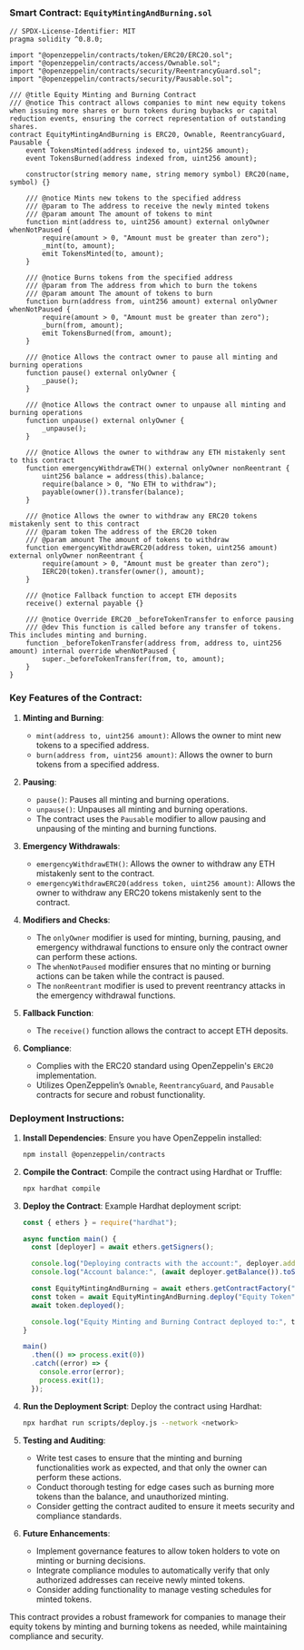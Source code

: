 ### Smart Contract: `EquityMintingAndBurning.sol`

```solidity
// SPDX-License-Identifier: MIT
pragma solidity ^0.8.0;

import "@openzeppelin/contracts/token/ERC20/ERC20.sol";
import "@openzeppelin/contracts/access/Ownable.sol";
import "@openzeppelin/contracts/security/ReentrancyGuard.sol";
import "@openzeppelin/contracts/security/Pausable.sol";

/// @title Equity Minting and Burning Contract
/// @notice This contract allows companies to mint new equity tokens when issuing more shares or burn tokens during buybacks or capital reduction events, ensuring the correct representation of outstanding shares.
contract EquityMintingAndBurning is ERC20, Ownable, ReentrancyGuard, Pausable {
    event TokensMinted(address indexed to, uint256 amount);
    event TokensBurned(address indexed from, uint256 amount);

    constructor(string memory name, string memory symbol) ERC20(name, symbol) {}

    /// @notice Mints new tokens to the specified address
    /// @param to The address to receive the newly minted tokens
    /// @param amount The amount of tokens to mint
    function mint(address to, uint256 amount) external onlyOwner whenNotPaused {
        require(amount > 0, "Amount must be greater than zero");
        _mint(to, amount);
        emit TokensMinted(to, amount);
    }

    /// @notice Burns tokens from the specified address
    /// @param from The address from which to burn the tokens
    /// @param amount The amount of tokens to burn
    function burn(address from, uint256 amount) external onlyOwner whenNotPaused {
        require(amount > 0, "Amount must be greater than zero");
        _burn(from, amount);
        emit TokensBurned(from, amount);
    }

    /// @notice Allows the contract owner to pause all minting and burning operations
    function pause() external onlyOwner {
        _pause();
    }

    /// @notice Allows the contract owner to unpause all minting and burning operations
    function unpause() external onlyOwner {
        _unpause();
    }

    /// @notice Allows the owner to withdraw any ETH mistakenly sent to this contract
    function emergencyWithdrawETH() external onlyOwner nonReentrant {
        uint256 balance = address(this).balance;
        require(balance > 0, "No ETH to withdraw");
        payable(owner()).transfer(balance);
    }

    /// @notice Allows the owner to withdraw any ERC20 tokens mistakenly sent to this contract
    /// @param token The address of the ERC20 token
    /// @param amount The amount of tokens to withdraw
    function emergencyWithdrawERC20(address token, uint256 amount) external onlyOwner nonReentrant {
        require(amount > 0, "Amount must be greater than zero");
        IERC20(token).transfer(owner(), amount);
    }

    /// @notice Fallback function to accept ETH deposits
    receive() external payable {}

    /// @notice Override ERC20 _beforeTokenTransfer to enforce pausing
    /// @dev This function is called before any transfer of tokens. This includes minting and burning.
    function _beforeTokenTransfer(address from, address to, uint256 amount) internal override whenNotPaused {
        super._beforeTokenTransfer(from, to, amount);
    }
}
```

### Key Features of the Contract:

1. **Minting and Burning**:
   - `mint(address to, uint256 amount)`: Allows the owner to mint new tokens to a specified address.
   - `burn(address from, uint256 amount)`: Allows the owner to burn tokens from a specified address.

2. **Pausing**:
   - `pause()`: Pauses all minting and burning operations.
   - `unpause()`: Unpauses all minting and burning operations.
   - The contract uses the `Pausable` modifier to allow pausing and unpausing of the minting and burning functions.

3. **Emergency Withdrawals**:
   - `emergencyWithdrawETH()`: Allows the owner to withdraw any ETH mistakenly sent to the contract.
   - `emergencyWithdrawERC20(address token, uint256 amount)`: Allows the owner to withdraw any ERC20 tokens mistakenly sent to the contract.

4. **Modifiers and Checks**:
   - The `onlyOwner` modifier is used for minting, burning, pausing, and emergency withdrawal functions to ensure only the contract owner can perform these actions.
   - The `whenNotPaused` modifier ensures that no minting or burning actions can be taken while the contract is paused.
   - The `nonReentrant` modifier is used to prevent reentrancy attacks in the emergency withdrawal functions.

5. **Fallback Function**:
   - The `receive()` function allows the contract to accept ETH deposits.

6. **Compliance**:
   - Complies with the ERC20 standard using OpenZeppelin's `ERC20` implementation.
   - Utilizes OpenZeppelin’s `Ownable`, `ReentrancyGuard`, and `Pausable` contracts for secure and robust functionality.

### Deployment Instructions:

1. **Install Dependencies**:
   Ensure you have OpenZeppelin installed:
   ```bash
   npm install @openzeppelin/contracts
   ```

2. **Compile the Contract**:
   Compile the contract using Hardhat or Truffle:
   ```bash
   npx hardhat compile
   ```

3. **Deploy the Contract**:
   Example Hardhat deployment script:
   ```javascript
   const { ethers } = require("hardhat");

   async function main() {
     const [deployer] = await ethers.getSigners();

     console.log("Deploying contracts with the account:", deployer.address);
     console.log("Account balance:", (await deployer.getBalance()).toString());

     const EquityMintingAndBurning = await ethers.getContractFactory("EquityMintingAndBurning");
     const token = await EquityMintingAndBurning.deploy("Equity Token", "EQT");
     await token.deployed();

     console.log("Equity Minting and Burning Contract deployed to:", token.address);
   }

   main()
     .then(() => process.exit(0))
     .catch((error) => {
       console.error(error);
       process.exit(1);
     });
   ```

4. **Run the Deployment Script**:
   Deploy the contract using Hardhat:
   ```bash
   npx hardhat run scripts/deploy.js --network <network>
   ```

5. **Testing and Auditing**:
   - Write test cases to ensure that the minting and burning functionalities work as expected, and that only the owner can perform these actions.
   - Conduct thorough testing for edge cases such as burning more tokens than the balance, and unauthorized minting.
   - Consider getting the contract audited to ensure it meets security and compliance standards.

6. **Future Enhancements**:
   - Implement governance features to allow token holders to vote on minting or burning decisions.
   - Integrate compliance modules to automatically verify that only authorized addresses can receive newly minted tokens.
   - Consider adding functionality to manage vesting schedules for minted tokens.

This contract provides a robust framework for companies to manage their equity tokens by minting and burning tokens as needed, while maintaining compliance and security.